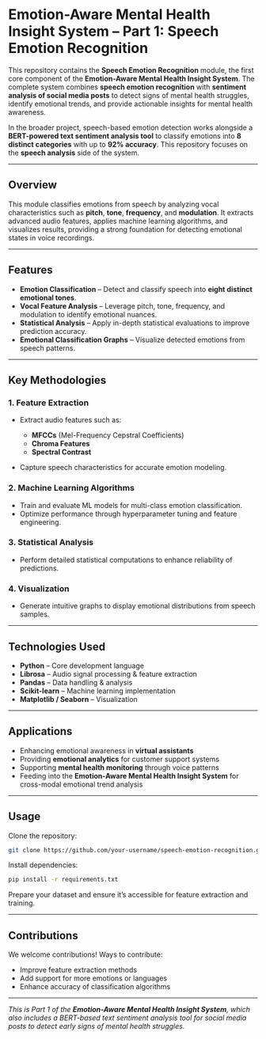 # Emotion-Aware Mental Health Insight System – Part 1: Speech Emotion Recognition

This repository contains the **Speech Emotion Recognition** module, the first core component of the **Emotion-Aware Mental Health Insight System**.
The complete system combines **speech emotion recognition** with **sentiment analysis of social media posts** to detect signs of mental health struggles, identify emotional trends, and provide actionable insights for mental health awareness.

In the broader project, speech-based emotion detection works alongside a **BERT-powered text sentiment analysis tool** to classify emotions into **8 distinct categories** with up to **92% accuracy**. This repository focuses on the **speech analysis** side of the system.

---

## Overview

This module classifies emotions from speech by analyzing vocal characteristics such as **pitch**, **tone**, **frequency**, and **modulation**.
It extracts advanced audio features, applies machine learning algorithms, and visualizes results, providing a strong foundation for detecting emotional states in voice recordings.

---

## Features

* **Emotion Classification** – Detect and classify speech into **eight distinct emotional tones**.
* **Vocal Feature Analysis** – Leverage pitch, tone, frequency, and modulation to identify emotional nuances.
* **Statistical Analysis** – Apply in-depth statistical evaluations to improve prediction accuracy.
* **Emotional Classification Graphs** – Visualize detected emotions from speech patterns.

---

## Key Methodologies

### 1. Feature Extraction

* Extract audio features such as:

  * **MFCCs** (Mel-Frequency Cepstral Coefficients)
  * **Chroma Features**
  * **Spectral Contrast**
* Capture speech characteristics for accurate emotion modeling.

### 2. Machine Learning Algorithms

* Train and evaluate ML models for multi-class emotion classification.
* Optimize performance through hyperparameter tuning and feature engineering.

### 3. Statistical Analysis

* Perform detailed statistical computations to enhance reliability of predictions.

### 4. Visualization

* Generate intuitive graphs to display emotional distributions from speech samples.

---

## Technologies Used

* **Python** – Core development language
* **Librosa** – Audio signal processing & feature extraction
* **Pandas** – Data handling & analysis
* **Scikit-learn** – Machine learning implementation
* **Matplotlib / Seaborn** – Visualization

---

## Applications

* Enhancing emotional awareness in **virtual assistants**
* Providing **emotional analytics** for customer support systems
* Supporting **mental health monitoring** through voice patterns
* Feeding into the **Emotion-Aware Mental Health Insight System** for cross-modal emotional trend analysis

---

## Usage

Clone the repository:

```bash
git clone https://github.com/your-username/speech-emotion-recognition.git
```

Install dependencies:

```bash
pip install -r requirements.txt
```

Prepare your dataset and ensure it’s accessible for feature extraction and training.

---

## Contributions

We welcome contributions!
Ways to contribute:

* Improve feature extraction methods
* Add support for more emotions or languages
* Enhance accuracy of classification algorithms

---

*This is Part 1 of the **Emotion-Aware Mental Health Insight System**, which also includes a BERT-based text sentiment analysis tool for social media posts to detect early signs of mental health struggles.*
